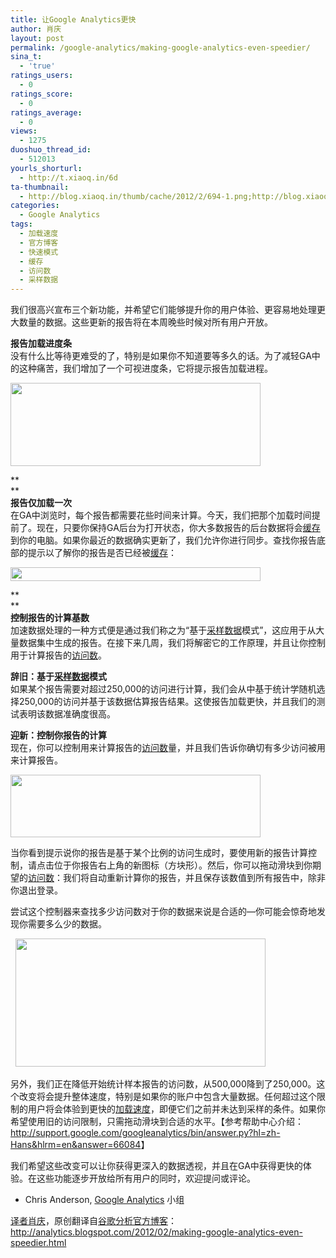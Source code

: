 ```yaml
---
title: 让Google Analytics更快
author: 肖庆
layout: post
permalink: /google-analytics/making-google-analytics-even-speedier/
sina_t:
  - 'true'
ratings_users:
  - 0
ratings_score:
  - 0
ratings_average:
  - 0
views:
  - 1275
duoshuo_thread_id:
  - 512013
yourls_shorturl:
  - http://t.xiaoq.in/6d
ta-thumbnail:
  - http://blog.xiaoq.in/thumb/cache/2012/2/694-1.png;http://blog.xiaoq.in/thumb/cache/2012/2/694-2.png;
categories:
  - Google Analytics
tags:
  - 加载速度
  - 官方博客
  - 快速模式
  - 缓存
  - 访问数
  - 采样数据
---
```

我们很高兴宣布三个新功能，并希望它们能够提升你的用户体验、更容易地处理更大数量的数据。这些更新的报告将在本周晚些时候对所有用户开放。

**报告加载进度条**  
没有什么比等待更难受的了，特别是如果你不知道要等多久的话。为了减轻GA中的这种痛苦，我们增加了一个可视进度条，它将提示报告加载进程。

<div>
  <a href="http://xiaoq.in/g/pics/2012/02/loading.png" target="_blank"><img style="border-style: initial; border-color: initial; border-width: 0px;" src="http://xiaoq.in/g/pics/2012/02/loading.png" alt="" width="400" height="133" border="0" /></a>
</div>

**  
**  
**报告仅加载一次**  
在GA中浏览时，每个报告都需要花些时间来计算。今天，我们把那个加载时间提前了。现在，只要你保持GA后台为打开状态，你大多数报告的后台数据将会<span class='wp_keywordlink_affiliate'><a href="http://blog.xiaoq.in/tag/%e7%bc%93%e5%ad%98/" title="查看缓存中的全部文章" target="_blank">缓存</a></span>到你的电脑。如果你最近的数据确实更新了，我们允许你进行同步。查找你报告底部的提示以了解你的报告是否已经被<span class='wp_keywordlink_affiliate'><a href="http://blog.xiaoq.in/tag/%e7%bc%93%e5%ad%98/" title="查看缓存中的全部文章" target="_blank">缓存</a></span>：

<div>
  <a href="http://xiaoq.in/g/pics/2012/02/report_generated.png" target="_blank"><img style="border-style: initial; border-color: initial; border-width: 0px;" src="http://xiaoq.in/g/pics/2012/02/report_generated.png" alt="" width="400" height="22" border="0" /></a>
</div>

**  
**  
**控制报告的计算基数**  
加速数据处理的一种方式便是通过我们称之为“基于<span class='wp_keywordlink_affiliate'><a href="http://blog.xiaoq.in/tag/%e9%87%87%e6%a0%b7%e6%95%b0%e6%8d%ae/" title="查看采样数据中的全部文章" target="_blank">采样数据</a></span>模式”，这应用于从大量数据集中生成的报告。在接下来几周，我们将解密它的工作原理，并且让你控制用于计算报告的<span class='wp_keywordlink_affiliate'><a href="http://blog.xiaoq.in/tag/%e8%ae%bf%e9%97%ae%e6%95%b0/" title="查看访问数中的全部文章" target="_blank">访问数</a></span>。

**辞旧：基于<span class='wp_keywordlink_affiliate'><a href="http://blog.xiaoq.in/tag/%e9%87%87%e6%a0%b7%e6%95%b0%e6%8d%ae/" title="查看采样数据中的全部文章" target="_blank">采样数据</a></span>模式**  
如果某个报告需要对超过250,000的访问进行计算，我们会从中基于统计学随机选择250,000的访问并基于该数据估算报告结果。这使报告加载更快，并且我们的测试表明该数据准确度很高。

**迎新：控制你报告的计算**  
现在，你可以控制用来计算报告的<span class='wp_keywordlink_affiliate'><a href="http://blog.xiaoq.in/tag/%e8%ae%bf%e9%97%ae%e6%95%b0/" title="查看访问数中的全部文章" target="_blank">访问数</a></span>量，并且我们告诉你确切有多少访问被用来计算报告。

<div>
  <a href="http://xiaoq.in/g/pics/2012/02/report_based_on.png" target="_blank"><img style="border-style: initial; border-color: initial; border-width: 0px;" src="http://xiaoq.in/g/pics/2012/02/report_based_on.png" alt="" width="400" height="100" border="0" /></a>
</div>

当你看到提示说你的报告是基于某个比例的访问生成时，要使用新的报告计算控制，请点击位于你报告右上角的新图标（方块形）。然后，你可以拖动滑块到你期望的<span class='wp_keywordlink_affiliate'><a href="http://blog.xiaoq.in/tag/%e8%ae%bf%e9%97%ae%e6%95%b0/" title="查看访问数中的全部文章" target="_blank">访问数</a></span>：我们将自动重新计算你的报告，并且保存该数值到所有报告中，除非你退出登录。

尝试这个控制器来查找多少访问数对于你的数据来说是合适的&#8212;你可能会惊奇地发现你需要多么少的数据。

<div>
    <a href="http://4.bp.blogspot.com/-cPTQEtOBt4w/T0wDVpPhnvI/AAAAAAAAAKA/Hg-5EXyLU2Y/s1600/control.png" target="_blank"><img style="border-style: initial; border-color: initial; border-width: 0px;" src="http://4.bp.blogspot.com/-cPTQEtOBt4w/T0wDVpPhnvI/AAAAAAAAAKA/Hg-5EXyLU2Y/s400/control.png" alt="" width="400" height="205" border="0" /></a>
</div>

另外，我们正在降低开始统计样本报告的访问数，从500,000降到了250,000。这个改变将会提升整体速度，特别是如果你的账户中包含大量数据。任何超过这个限制的用户将会体验到更快的<span class='wp_keywordlink_affiliate'><a href="http://blog.xiaoq.in/tag/%e5%8a%a0%e8%bd%bd%e9%80%9f%e5%ba%a6/" title="查看加载速度中的全部文章" target="_blank">加载速度</a></span>，即便它们之前并未达到采样的条件。如果你希望使用旧的访问限制，只需拖动滑块到合适的水平。【参考帮助中心介绍：<a title="&quot;报告基于采样数据&quot;讯息是什么意思？" href="http://support.google.com/googleanalytics/bin/answer.py?hl=zh-Hans&hlrm=en&answer=66084" target="_blank">http://support.google.com/googleanalytics/bin/answer.py?hl=zh-Hans&hlrm=en&answer=66084</a>】

我们希望这些改变可以让你获得更深入的数据透视，并且在GA中获得更快的体验。在这些功能逐步开放给所有用户的同时，欢迎提问或评论。

- Chris Anderson, <span class='wp_keywordlink'><a href="http://blog.xiaoq.in/google-analytics/" title="Google Analytics" target="_blank">Google Analytics</a></span> 小组

<span class='wp_keywordlink'><a href="http://www.yeezhe.com/" title="译者" target="_blank">译者</a></span><span class='wp_keywordlink'><a href="http://blog.xiaoq.in/" title="肖庆" target="_blank">肖庆</a></span>，原创翻译自<span class='wp_keywordlink'><a href="http://blog.xiaoq.in/google-analytics/" title="谷歌分析" target="_blank">谷歌分析</a></span><span class='wp_keywordlink_affiliate'><a href="http://blog.xiaoq.in/tag/%e5%ae%98%e6%96%b9%e5%8d%9a%e5%ae%a2/" title="查看官方博客中的全部文章" target="_blank">官方博客</a></span>：<a title="Making Google Analytics even speedier" href="http://analytics.blogspot.com/2012/02/making-google-analytics-even-speedier.html" target="_blank">http://analytics.blogspot.com/2012/02/making-google-analytics-even-speedier.html</a>